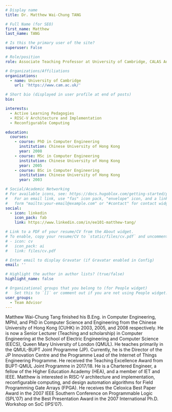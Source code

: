 ```yaml
---
# Display name
title: Dr. Matthew Wai-Chung TANG

# Full Name (for SEO)
first_name: Matthew
last_name: TANG

# Is this the primary user of the site?
superuser: False

# Role/position
role: Associate Teaching Professor at University of Cambridge, CALAS Advisor

# Organizations/Affiliations
organizations:
  - name: University of Cambridge
    url: 'https://www.cam.ac.uk/'

# Short bio (displayed in user profile at end of posts)
bio: 

interests:
  - Active Learning Pedagogies
  - RISC-V Architecture and Implementation
  - Reconfigurable Computing

education:
  courses:
    - course: PhD in Computer Engineering
      institution: Chinese University of Hong Kong
      year: 2008
    - course: MSc in Computer Engineering
      institution: Chinese University of Hong Kong
      year: 2005 
    - course: BSc in Computer Engineering
      institution: Chinese University of Hong Kong
      year: 2003

# Social/Academic Networking
# For available icons, see: https://docs.hugoblox.com/getting-started/page-builder/#icons
#   For an email link, use "fas" icon pack, "envelope" icon, and a link in the
#   form "mailto:your-email@example.com" or "#contact" for contact widget.
social:
  - icon: linkedin
    icon_pack: fab
    link: https://www.linkedin.com/in/ee101-matthew-tang/

# Link to a PDF of your resume/CV from the About widget.
# To enable, copy your resume/CV to `static/files/cv.pdf` and uncomment the lines below.
# - icon: cv
#   icon_pack: ai
#   link: files/cv.pdf

# Enter email to display Gravatar (if Gravatar enabled in Config)
email: ''

# Highlight the author in author lists? (true/false)
highlight_name: false

# Organizational groups that you belong to (for People widget)
#   Set this to `[]` or comment out if you are not using People widget.
user_groups:
  - Team Advisor
---
```


Matthew Wai-Chung Tang finished his B.Eng. in Computer Engineering, MPhil, and PhD in Computer Science and Engineering from the Chinese University of Hong Kong (CUHK) in 2003, 2005, and 2008 respectively. He is now a Senior Lecturer (Teaching and scholarship) in Computer Engineering at the School of Electric Engineering and Computer Science (EECS), Queen Mary University of London (QMUL). He teaches primarily in the QMUL-BUPT Joint Programme (JP). Currently, he is the Director of the JP Innovation Centre and the Programme Lead of the Internet of Things Engineering Programme. He received the Teaching Excellence Award from BUPT-QMUL Joint Programme in 2017/18. He is a Chartered Engineer, a fellow of the Higher Education Academy (HEA), and a member of IET and IEEE. Matthew is interested in RISC-V architecture and implementation, reconfigurable computing, and design automation algorithms for Field Programming Gate Arrays (FPGA). He receives the Celoxica Best Paper Award in the 2007 IEEE Southern Conference on Programmable Logic (SPL'07) and the Best Presentation Award in the 2007 International Ph.D. Workshop on SoC (IPS'07).